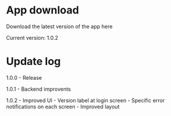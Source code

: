 # App download

Download the latest version of the app here

Current version: 1.0.2

# Update log

1.0.0 - Release

1.0.1 - Backend improvents

1.0.2 - Improved UI
      - Version label at login screen
      - Specific error notifications on each screen
      - Improved layout
